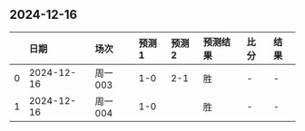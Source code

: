 

## 2024-12-16

|    | 日期       | 场次    | 预测1   | 预测2   | 预测结果   | 比分   | 结果   |
|---:|:-----------|:--------|:--------|:--------|:-----------|:-------|:-------|
|  0 | 2024-12-16 | 周一003 | 1-0     | 2-1     | 胜         | -      | -      |
|  1 | 2024-12-16 | 周一004 | 1-0     |         | 胜         | -      | -      |

